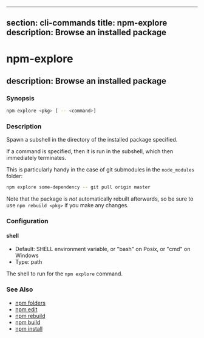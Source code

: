 ---
section: cli-commands
title: npm-explore
description: Browse an installed package
---

# npm-explore

## description: Browse an installed package

### Synopsis

```bash
npm explore <pkg> [ -- <command>]
```

### Description

Spawn a subshell in the directory of the installed package specified.

If a command is specified, then it is run in the subshell, which then
immediately terminates.

This is particularly handy in the case of git submodules in the
`node_modules` folder:

```bash
npm explore some-dependency -- git pull origin master
```

Note that the package is *not* automatically rebuilt afterwards, so be
sure to use `npm rebuild <pkg>` if you make any changes.

### Configuration

#### shell

* Default: SHELL environment variable, or "bash" on Posix, or "cmd" on
  Windows
* Type: path

The shell to run for the `npm explore` command.

### See Also

* [npm folders](/configuring-npm/folders)
* [npm edit](/cli-commands/npm-edit)
* [npm rebuild](/cli-commands/npm-rebuild)
* [npm build](/cli-commands/npm-build)
* [npm install](/cli-commands/npm-install)
